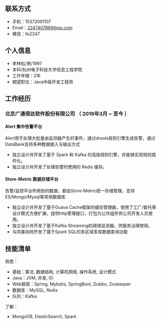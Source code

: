 ## 联系方式
- 手机：15372091107
- Email：2247407869@qq.com
- 微信：lls2247
## 个人信息
 - 李林松/男/1997 
 - 本科/杭州电子科技大学信息工程学院 
 - 工作年限：2年
 - 期望职位：Java中级开发工程师
## 工作经历
### 北京广通信达软件股份有限公司 （ 2019年3月 ~ 至今 ）
#### Alert 集中告警平台 
Alert用于处理大批量由监测器产生的事件，通过drools规则引擎生成告警，通过DataBank支持多种数据接入与输出方式
 - 独立设计并开发了基于 Spark 和 Kafka 的高级规则引擎，并能够实现规则插件化。
 - 独立设计并开发了处理告警时使用的 Redis 缓存。

#### Store-Metric 数据存储平台
告警/监控平台所用到的数据，都由Store-Metric统一存储管理，支持ES/Mongo/Mysql等常用数据库
 - 独立设计并开发了基于Guava Cache框架的缓存管理器，使用了工厂/委托等设计模式方便扩展，提供http管理接口，打包为公共组件供公司开发人员使用。
 - 独立设计并开发了基于Kafka Streaming的阈值监测器，供服务治理使用。
 - 与同事协同开发了基于Spark SQL的多区域多库数据查询功能

## 技能清单
熟悉：
- 基础：算法, 数据结构, 计算机网络, 操作系统, 设计模式
- Java：JVM, 并发, IO
- Web框架：Spring, Mybatis, SpringBoot, Dubbo, Zookeeper
- 数据库：MySQL, Redis
- 队列：Kafka

了解：
- MongoDB, ElasticSearch, Spark